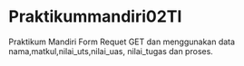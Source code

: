 # Praktikummandiri02TI
Praktikum Mandiri Form Requet GET dan menggunakan data nama,matkul,nilai_uts,nilai_uas, nilai_tugas dan proses.

